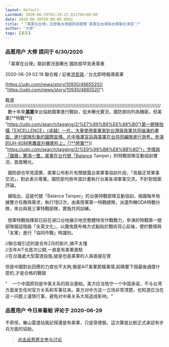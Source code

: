 ```yaml
---
layout: default
Lastmod: 2020-06-29T03:29:22.811766+00:00
date: 2020-06-30T00:00:00.000Z
title: "「美軍在台灣」怎麼看台灣國防部證實'美軍在台灣與台軍聯合演習'?"
author: "大修"
tags: [美军]
---
```



### 品葱用户 **大修** 提问于 6/30/2020
    
 「美軍在台灣」聯訓實況首曝光 國防部罕見表尊重  
  
2020-06-29 02:19 聯合報 / 記者[洪哲政]( "https://udn.com/news/reporter/NTA5Njk=")／台北即時報導美軍  
  
[https://udn.com/news/story/10930/4665520]( "https://udn.com/news/story/10930/4665520")  
  
  
截選  
//////////////////////////////////////////////////////////////////////////////////////////////////  
  數十年來[**美軍**]( "https://udn.com/search/tagging/2/%E7%BE%8E%E8%BB%8D")來台協助國軍進行戰訓，從未曝光實況，國防部向列為機密。但美軍[**特戰**]( "https://udn.com/search/tagging/2/%E7%89%B9%E6%88%B0")第一總隊拍攝「EXCELLENCE」（卓越）一片，大量使用美軍來到台灣與我軍共同操演的畫面，進行部隊形象的國際宣傳。片中我軍官兵與美軍在台共同編隊進行測考，參演的UH-60M黑鷹直升機尾桁上，「[**陸軍**]( "https://udn.com/search/tagging/2/%E9%99%B8%E8%BB%8D")」字樣與「國徽」驚鴻一瞥。美軍在台代號「Balance Tamper」的特戰部隊互動協訓實況，首度曝光。  
  
  
  國防部也罕見證實，美軍公布影片有關披露台美軍事協訓片段，「皆屬正常軍事交流」，對此表示尊重。國防部均依年度計畫執行台美各項軍事交流，不針對個案評論。  
  
  
  據指出，這是代號「Balance Tamper」的台美特戰部隊互動協訓，兩國每年依據雙方任務與需求，執行1到2次，由美陸軍第一特戰總隊，派遣所轄ODA特戰分隊，來台與我三軍特戰部隊，實施共同訓練。  
    
  陸軍特戰指揮部日前在湖口台地展示地空整體特攻作戰戰力，參演的特戰第一營部隊服誌階級「全英文化」，以魔鬼氈布條方式黏貼於戰術背心前後，便於戰場與「友軍」進行「協同作戰」時識別。  
  
  
  
  
  
//聯合報引述的是去年2月的影片,搞不太懂  
//去年AIT也首次公開,一直是有美軍進駐  
//在台幾處大型雷達設施,疑是也是美軍的人員直接在管  
  
但是中國對此回應的力度也不太夠,像是AIT美軍那檔事情,起碼要下個最後通牒什麼的,才是合格的戰狼  
  
"    一个中国原则是中美关系的政治基础。美方应当恪守一个中国承诺，不与台湾方面发生任何官方关系和军事往来。美方对中方这一立场非常清楚，也知道应当在这一问题上谨慎行事，避免对中美关系大局造成影响。"
    
                

### 品葱用户 **今日來看蛤** 评论于 2020-06-29
        
不奇怪，樂山雷達站我記得還是有美軍，只是穿便裝。這次算是比較正式承認有步兵方面的協助。
        
                





> [点击品葱原文参与讨论](https://pincong.rocks/question/27840)

